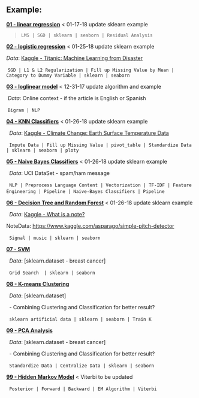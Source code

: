 

## Example: 

**[01 - linear regression](http://nbviewer.jupyter.org/github/LennyFan/MachineLearningNoteBook/blob/master/examples/01-LinearRegression-Example.ipynb)** < 01-17-18 update sklearn example
 
> `LMS | SGD | sklearn | seaborn | Residual Analysis`

**[02 - logistic regression](https://nbviewer.jupyter.org/github/LennyFan/MachineLearningNoteBook/blob/master/examples/02-logistic-regression.ipynb)** < 01-25-18 update sklearn example

  *Data*: [Kaggle - Titanic: Machine Learning from Disaster](https://www.kaggle.com/c/titanic)
  
  `SGD | L1 & L2 Regularization | Fill up Missing Value by Mean | Category to Dummy Variable | sklearn | seaborn`

**[03 - loglinear model](https://nbviewer.jupyter.org/github/LennyFan/MachineLearningNoteBook/blob/master/examples/03-loglinear.ipynb)** < 12-31-17 update algorithm and example

  *Data*: Online context - if the article is English or Spanish
  
  `Bigram | NLP`

**[04 - KNN Classifiers](https://nbviewer.jupyter.org/github/LennyFan/MachineLearningNoteBook/blob/master/examples/04-K-Nearest-Neighbors.ipynb)** < 01-26-18 update sklearn example

   *Data*: [Kaggle - Climate Change: Earth Surface Temperature Data](https://www.kaggle.com/berkeleyearth/climate-change-earth-surface-temperature-data)
           
   `Impute Data | Fill up Missing Value | pivot_table | Standardize Data | sklearn | seaborn | ploty`

**[05 - Naive Bayes Classifiers](https://nbviewer.jupyter.org/github/LennyFan/MachineLearningNoteBook/blob/master/examples/05-Naive-Bayes-Classifiers-on-NLP%2BPipeline.ipynb)** < 01-26-18 update sklearn example

   *Data*: UCI DataSet - spam/ham message
   
   `NLP | Preprocess Language Content | Vectorization | TF-IDF | Feature Engineering | Pipeline | Naive-Bayes Classifiers | Pipeline`
         
         
**[06 - Decision Tree and Random Forest](https://nbviewer.jupyter.org/github/LennyFan/MachineLearningNoteBook/blob/master/examples/06-Decision-Tree-and-Random-Forest.ipynb)** < 01-26-18 update sklearn example

   *Data*: [Kaggle - What is a note?](https://www.kaggle.com/juliancienfuegos/what-is-a-note)
   
   NoteData: https://www.kaggle.com/asparago/simple-pitch-detector
               
   `Signal | music | sklearn | seaborn`
   
   
**[07 - SVM](https://nbviewer.jupyter.org/github/LennyFan/MachineLearningNoteBook/blob/master/examples/07-Support-Vector-Machine.ipynb)** 

   *Data*: [sklearn.dataset - breast cancer]
           
   `Grid Search  | sklearn | seaborn`
   
**[08 - K-means Clustering](https://nbviewer.jupyter.org/github/LennyFan/MachineLearningNoteBook/blob/master/examples/08-K-Means-Clustering.ipynb)** 

   *Data*: [sklearn.dataset]
           
   - Combining Clustering and Classification for better result?
   
   `sklearn artificial data | sklearn | seaborn | Train K`
   
**[09 - PCA Analysis](https://nbviewer.jupyter.org/github/LennyFan/MachineLearningNoteBook/blob/master/examples/09-PCA-Analysis.ipynb)** 

   *Data*: [sklearn.dataset - breast cancer]
           
   - Combining Clustering and Classification for better result?
   
   `Standardize Data | Centralize Data | sklearn | seaborn`


**[99 - Hidden Markov Model](https://nbviewer.jupyter.org/github/LennyFan/MachineLearningNoteBook/blob/master/examples/99-Hidden-Markov-model.ipynb)** < Viterbi to be updated

   `Posterior | Forward | Backward | EM Algorithm | Viterbi`

